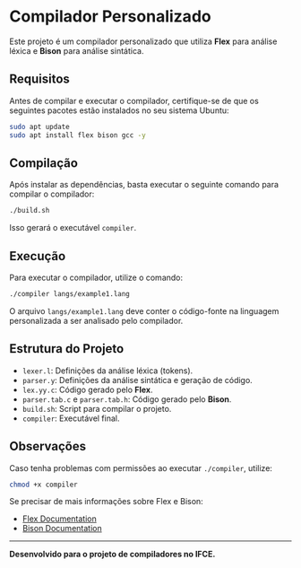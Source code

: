 # Compilador Personalizado

Este projeto é um compilador personalizado que utiliza **Flex** para análise léxica e **Bison** para análise sintática.

## Requisitos

Antes de compilar e executar o compilador, certifique-se de que os seguintes pacotes estão instalados no seu sistema Ubuntu:

```sh
sudo apt update
sudo apt install flex bison gcc -y
```

## Compilação

Após instalar as dependências, basta executar o seguinte comando para compilar o compilador:

```sh
./build.sh
```

Isso gerará o executável `compiler`.

## Execução

Para executar o compilador, utilize o comando:

```sh
./compiler langs/example1.lang
```

O arquivo `langs/example1.lang` deve conter o código-fonte na linguagem personalizada a ser analisado pelo compilador.

## Estrutura do Projeto

- `lexer.l`: Definições da análise léxica (tokens).
- `parser.y`: Definições da análise sintática e geração de código.
- `lex.yy.c`: Código gerado pelo **Flex**.
- `parser.tab.c` e `parser.tab.h`: Código gerado pelo **Bison**.
- `build.sh`: Script para compilar o projeto.
- `compiler`: Executável final.

## Observações

Caso tenha problemas com permissões ao executar `./compiler`, utilize:

```sh
chmod +x compiler
```

Se precisar de mais informações sobre Flex e Bison:
- [Flex Documentation](https://westes.github.io/flex/manual/)
- [Bison Documentation](https://www.gnu.org/software/bison/manual/)

---
**Desenvolvido para o projeto de compiladores no IFCE.**